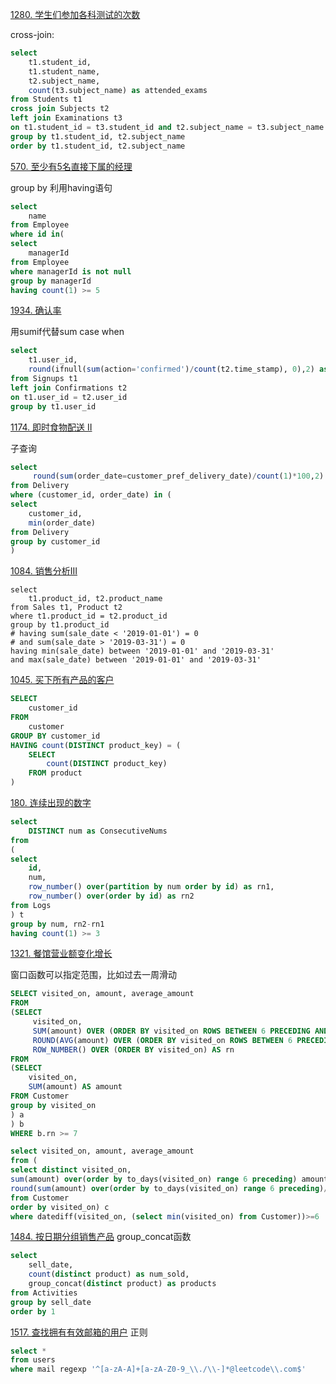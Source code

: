 
[1280. 学生们参加各科测试的次数](https://leetcode.cn/problems/students-and-examinations/)

cross-join:
```sql
select
    t1.student_id,
    t1.student_name,
    t2.subject_name,
    count(t3.subject_name) as attended_exams
from Students t1
cross join Subjects t2
left join Examinations t3
on t1.student_id = t3.student_id and t2.subject_name = t3.subject_name
group by t1.student_id, t2.subject_name
order by t1.student_id, t2.subject_name
```


[570. 至少有5名直接下属的经理](https://leetcode.cn/problems/managers-with-at-least-5-direct-reports/)

group by 利用having语句
```sql
select
    name
from Employee
where id in(
select
    managerId
from Employee
where managerId is not null
group by managerId
having count(1) >= 5
```

[1934. 确认率](https://leetcode.cn/problems/confirmation-rate/)

用sumif代替sum case when
```sql
select
    t1.user_id,
    round(ifnull(sum(action='confirmed')/count(t2.time_stamp), 0),2) as confirmation_rate
from Signups t1
left join Confirmations t2
on t1.user_id = t2.user_id
group by t1.user_id
```

[1174. 即时食物配送 II](https://leetcode.cn/problems/immediate-food-delivery-ii/)

子查询
```sql
select
     round(sum(order_date=customer_pref_delivery_date)/count(1)*100,2) as immediate_percentage
from Delivery
where (customer_id, order_date) in (
select
    customer_id,
    min(order_date)
from Delivery
group by customer_id
)
```

[1084. 销售分析III](https://leetcode.cn/problems/sales-analysis-iii/)


```
select
    t1.product_id, t2.product_name
from Sales t1, Product t2
where t1.product_id = t2.product_id
group by t1.product_id
# having sum(sale_date < '2019-01-01') = 0
# and sum(sale_date > '2019-03-31') = 0
having min(sale_date) between '2019-01-01' and '2019-03-31'
and max(sale_date) between '2019-01-01' and '2019-03-31'

```

[1045. 买下所有产品的客户](https://leetcode.cn/problems/customers-who-bought-all-products/)

```sql
SELECT 
    customer_id 
FROM 
    customer
GROUP BY customer_id
HAVING count(DISTINCT product_key) = (
    SELECT 
        count(DISTINCT product_key) 
    FROM product
)
```

[180. 连续出现的数字](https://leetcode.cn/problems/consecutive-numbers/)
```sql
select
    DISTINCT num as ConsecutiveNums
from
(
select
    id,
    num,
    row_number() over(partition by num order by id) as rn1,
    row_number() over(order by id) as rn2
from Logs
) t
group by num, rn2-rn1
having count(1) >= 3
```

[1321. 餐馆营业额变化增长](https://leetcode.cn/problems/restaurant-growth/)

窗口函数可以指定范围，比如过去一周滑动
```sql
SELECT visited_on, amount, average_amount
FROM
(SELECT
     visited_on,
     SUM(amount) OVER (ORDER BY visited_on ROWS BETWEEN 6 PRECEDING AND CURRENT ROW) AS amount,
     ROUND(AVG(amount) OVER (ORDER BY visited_on ROWS BETWEEN 6 PRECEDING AND CURRENT ROW), 2) AS average_amount, 
     ROW_NUMBER() OVER (ORDER BY visited_on) AS rn
FROM
(SELECT
    visited_on,
    SUM(amount) AS amount
FROM Customer 
group by visited_on
) a
) b
WHERE b.rn >= 7
```

```sql
select visited_on, amount, average_amount
from (
select distinct visited_on, 
sum(amount) over(order by to_days(visited_on) range 6 preceding) amount, 
round(sum(amount) over(order by to_days(visited_on) range 6 preceding)/7, 2) average_amount
from Customer
order by visited_on) c 
where datediff(visited_on, (select min(visited_on) from Customer))>=6
```

[1484. 按日期分组销售产品](https://leetcode.cn/problems/group-sold-products-by-the-date/)
group_concat函数
```sql
select
    sell_date,
    count(distinct product) as num_sold,
    group_concat(distinct product) as products
from Activities
group by sell_date
order by 1
```

[1517. 查找拥有有效邮箱的用户](https://leetcode.cn/problems/find-users-with-valid-e-mails/)
正则
```sql
select *
from users 
where mail regexp '^[a-zA-A]+[a-zA-Z0-9_\\./\\-]*@leetcode\\.com$'

```